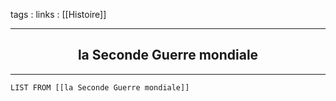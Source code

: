tags : 
links : [[Histoire]]

****

<h2 style="text-align: center;"> la Seconde Guerre mondiale </h2>

****


```dataview
LIST FROM [[la Seconde Guerre mondiale]]
```
